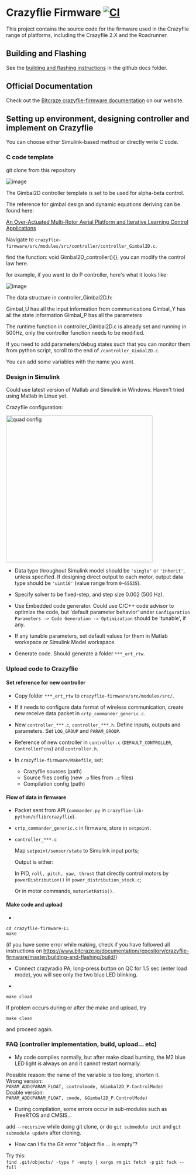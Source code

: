 # Crazyflie Firmware  [![CI](https://github.com/bitcraze/crazyflie-firmware/workflows/CI/badge.svg)](https://github.com/bitcraze/crazyflie-firmware/actions?query=workflow%3ACI)

This project contains the source code for the firmware used in the Crazyflie range of platforms, including the Crazyflie 2.X and the Roadrunner.

## Building and Flashing
See the [building and flashing instructions](https://github.com/bitcraze/crazyflie-firmware/blob/master/docs/building-and-flashing/build.md) in the github docs folder.


## Official Documentation

Check out the [Bitcraze crazyflie-firmware documentation](https://www.bitcraze.io/documentation/repository/crazyflie-firmware/master/) on our website.


## Setting up environment, designing controller and implement on Crazyflie

You can choose either Simulink-based method or directly write C code.


### C code template

git clone from this repository

![image](https://github.com/SFWen2/cf_gimbal_cmdr/assets/146141804/3d2166d7-f7f5-4a57-80aa-81995d400973)

The Gimbal2D controller template is set to be used for alpha-beta control.

The reference for gimbal design and dynamic equations deriving can be found here:

[An Over-Actuated Multi-Rotor Aerial Platform and Iterative Learning Control Applications](https://escholarship.org/uc/item/4pb023fz)


Navigate to `crazyflie-firmware/src/modules/src/controller/controller_Gimbal2D.c`.

find the function: void Gimbal2D_controller(){}, you can modify the control law here.

for example, if you want to do P controller, here's what it looks like:

![image](https://github.com/SFWen2/cf_gimbal_cmdr/assets/146141804/b1ad2a65-a96a-4dd1-a497-b68b7e34104e)


The data structure in controller_Gimbal2D.h:

Gimbal_U has all the input information from communications
Gimbal_Y has all the state information
Gimbal_P has all the parameters

The runtime function in controller_Gimbal2D.c is already set and running in 500Hz, only the controller function needs to be modified.

If you need to add parameters/debug states such that you can monitor them from python script, scroll to the end of `/controller_Gimbal2D.c`. 

You can add some variables with the name you want.

### Design in Simulink

Could use latest version of Matlab and Simulink in Windows. Haven't tried using Matlab in Linux yet.

Crazyflie configuration:

<img src='./image/low_level_config.jpg' alt='quad config' width='400'/>

* Data type throughout Simulink model should be `'single'` or `'inherit'`, unless specified. If designing direct output to each motor, output data type should be `'uint16'` (value range from `0~65535`).

* Specify solver to be fixed-step, and step size 0.002 (500 Hz).

* Use Embedded code generator. Could use C/C++ code advisor to optimize the code, but 'default parameter behavior' under `Configuration Parameters -> Code Generation -> Optimization` should be 'tunable', if any.

* If any tunable parameters, set default values for them in Matlab workspace or Simulink Model workspace.

* Generate code. Should generate a folder `***_ert_rtw`.



### Upload code to Crazyflie

#### Set reference for new controller

* Copy folder `***_ert_rtw` to `crazyflie-firmware/src/modules/src/`.

* If it needs to configure data format of wireless communication, create new receive data packet in `crtp_commander_generic.c`.

* New `controller_***.c`, `controller_***.h`. Define inputs, outputs and parameters. Set `LOG_GROUP` and `PARAM_GROUP`.

* Reference of new controller in `controller.c` (`DEFAULT_CONTROLLER`, `ControllerFcns`) and `controller.h`.

* In `crazyflie-firmware/Makefile`, set:
	* Crazyflie sources (path)
	* Source files config (new `.o` files from `.c` files)
	* Compilation config (path)

#### Flow of data in firmware

* Packet sent from API (`commander.py` in `crazyflie-lib-python/cflib/crazyflie`).

* `crtp_commander_generic.c` in firmware, store in `setpoint`.

* `controller_***.c`

	Map `setpoint/sensor/state` to Simulink input ports;

	Output is either:

	In PID, `roll, pitch, yaw, thrust` that directly control motors by `powerDistribution()` in `power_distribution_stock.c`;

	Or in motor commands, `motorSetRatio()`.


#### Make code and upload

* 
```
cd crazyflie-firmware-LL
make
```
(if you have some error while making, check if you have followed all instructions on https://www.bitcraze.io/documentation/repository/crazyflie-firmware/master/building-and-flashing/build/)


* Connect crazyradio PA; long-press button on QC for 1.5 sec (enter load mode), you will see only the two blue LED blinking.

* 
```
make cload
```

If problem occurs during or after the make and upload, try

```
make clean
```

and proceed again.


### FAQ (controller implementation, build, upload... etc)

* My code compiles normally, but after make cload burning, the M2 blue LED light is always on and it cannot restart normally.  

Possible reason: the name of the variable is too long, shorten it.  
Wrong version:  
```PARAM_ADD(PARAM_FLOAT, controlmode, &Gimbal2D_P.ControlMode)```  
Doable version:  
```PARAM_ADD(PARAM_FLOAT, cmode, &Gimbal2D_P.ControlMode)```  
  
* During compilation, some errors occur in sub-modules such as FreeRTOS and CMSIS...  

add ```--recursive``` while doing git clone, or do
```git submodule init```  and  ```git submodule update``` after cloning.

* How can I fix the Git error "object file ... is empty"?  

Try this:  
```find .git/objects/ -type f -empty | xargs rm```
```git fetch -p```
```git fsck --full```


